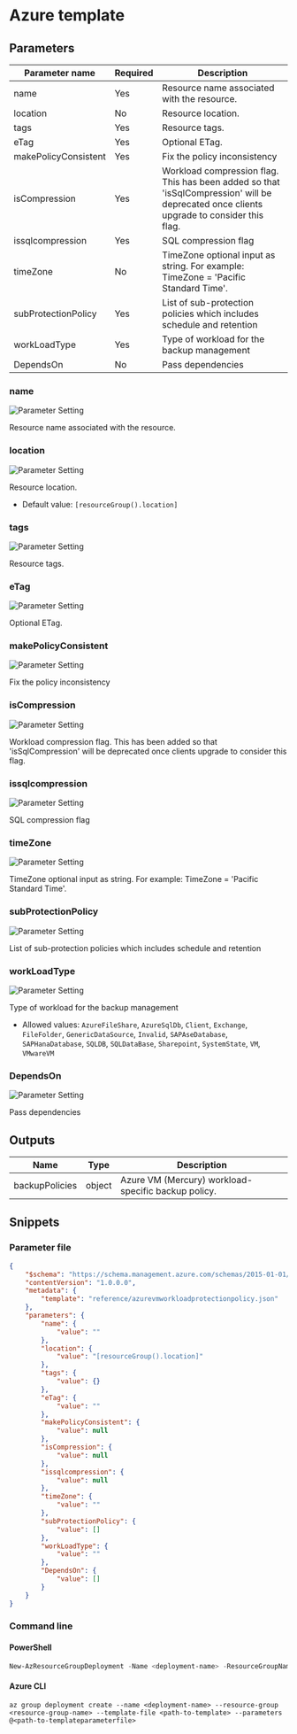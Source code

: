 # Azure template

## Parameters

Parameter name | Required | Description
-------------- | -------- | -----------
name           | Yes      | Resource name associated with the resource.
location       | No       | Resource location.
tags           | Yes      | Resource tags.
eTag           | Yes      | Optional ETag.
makePolicyConsistent | Yes      | Fix the policy inconsistency
isCompression  | Yes      | Workload compression flag. This has been added so that 'isSqlCompression' will be deprecated once clients upgrade to consider this flag.
issqlcompression | Yes      | SQL compression flag
timeZone       | No       | TimeZone optional input as string. For example: TimeZone = 'Pacific Standard Time'.
subProtectionPolicy | Yes      | List of sub-protection policies which includes schedule and retention
workLoadType   | Yes      | Type of workload for the backup management
DependsOn      | No       | Pass dependencies

### name

![Parameter Setting](https://img.shields.io/badge/parameter-required-orange?style=flat-square)

Resource name associated with the resource.

### location

![Parameter Setting](https://img.shields.io/badge/parameter-optional-green?style=flat-square)

Resource location.

- Default value: `[resourceGroup().location]`

### tags

![Parameter Setting](https://img.shields.io/badge/parameter-required-orange?style=flat-square)

Resource tags.

### eTag

![Parameter Setting](https://img.shields.io/badge/parameter-required-orange?style=flat-square)

Optional ETag.

### makePolicyConsistent

![Parameter Setting](https://img.shields.io/badge/parameter-required-orange?style=flat-square)

Fix the policy inconsistency

### isCompression

![Parameter Setting](https://img.shields.io/badge/parameter-required-orange?style=flat-square)

Workload compression flag. This has been added so that 'isSqlCompression' will be deprecated once clients upgrade to consider this flag.

### issqlcompression

![Parameter Setting](https://img.shields.io/badge/parameter-required-orange?style=flat-square)

SQL compression flag

### timeZone

![Parameter Setting](https://img.shields.io/badge/parameter-optional-green?style=flat-square)

TimeZone optional input as string. For example: TimeZone = 'Pacific Standard Time'.

### subProtectionPolicy

![Parameter Setting](https://img.shields.io/badge/parameter-required-orange?style=flat-square)

List of sub-protection policies which includes schedule and retention

### workLoadType

![Parameter Setting](https://img.shields.io/badge/parameter-required-orange?style=flat-square)

Type of workload for the backup management

- Allowed values: `AzureFileShare`, `AzureSqlDb`, `Client`, `Exchange`, `FileFolder`, `GenericDataSource`, `Invalid`, `SAPAseDatabase`, `SAPHanaDatabase`, `SQLDB`, `SQLDataBase`, `Sharepoint`, `SystemState`, `VM`, `VMwareVM`

### DependsOn

![Parameter Setting](https://img.shields.io/badge/parameter-optional-green?style=flat-square)

Pass dependencies

## Outputs

Name | Type | Description
---- | ---- | -----------
backupPolicies | object | Azure VM (Mercury) workload-specific backup policy.

## Snippets

### Parameter file

```json
{
    "$schema": "https://schema.management.azure.com/schemas/2015-01-01/deploymentParameters.json#",
    "contentVersion": "1.0.0.0",
    "metadata": {
        "template": "reference/azurevmworkloadprotectionpolicy.json"
    },
    "parameters": {
        "name": {
            "value": ""
        },
        "location": {
            "value": "[resourceGroup().location]"
        },
        "tags": {
            "value": {}
        },
        "eTag": {
            "value": ""
        },
        "makePolicyConsistent": {
            "value": null
        },
        "isCompression": {
            "value": null
        },
        "issqlcompression": {
            "value": null
        },
        "timeZone": {
            "value": ""
        },
        "subProtectionPolicy": {
            "value": []
        },
        "workLoadType": {
            "value": ""
        },
        "DependsOn": {
            "value": []
        }
    }
}
```

### Command line

#### PowerShell

```powershell
New-AzResourceGroupDeployment -Name <deployment-name> -ResourceGroupName <resource-group-name> -TemplateFile <path-to-template> -TemplateParameterFile <path-to-templateparameter>
```

#### Azure CLI

```text
az group deployment create --name <deployment-name> --resource-group <resource-group-name> --template-file <path-to-template> --parameters @<path-to-templateparameterfile>
```
